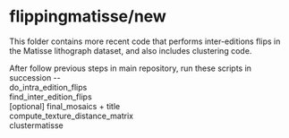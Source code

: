 # flippingmatisse/new

This folder contains more recent code that performs inter-editions flips in the Matisse lithograph dataset, and also includes clustering code.

After follow previous steps in main repository, run these scripts in succession --<br>
do_intra_edition_flips<br>
find_inter_edition_flips<br>
[optional] final_mosaics + title<br>
compute_texture_distance_matrix<br>
clustermatisse<br>


